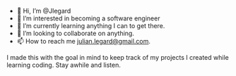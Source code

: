 - 👋 Hi, I’m @Jlegard
- 👀 I’m interested in becoming a software engineer
- 🌱 I’m currently learning anything I can to get there.
- 💞️ I’m looking to collaborate on anything.
- 📫 How to reach me julian.legard@gmail.com.

I made this with the goal in mind to keep track of my projects I created while learning coding. Stay awhile and listen. 

<!---
Jlegard/Jlegard is a ✨ special ✨ repository because its `README.md` (this file) appears on your GitHub profile.
You can click the Preview link to take a look at your changes.
--->
